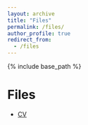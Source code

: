 ```yaml
---
layout: archive
title: "Files"
permalink: /files/
author_profile: true
redirect_from:
  - /files
---
```


{% include base_path %}

# Files

- [CV](https://gulzarali19.github.io/files/Gulzar_Ali_Resume.pdf)
